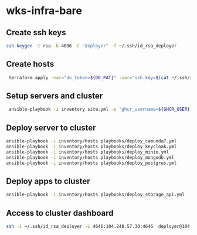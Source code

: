 # wks-infra-bare

## Create ssh keys 

```bash
ssh-keygen -t rsa -b 4096 -C "deployer" -f ~/.ssh/id_rsa_deployer
```

## Create hosts

```bash
 terraform apply -var="do_token=${DO_PAT}" -var="ssh_key=$(cat ~/.ssh/id_rsa_deployer.pub)"
 ```

 ## Setup servers and cluster

```bash
 ansible-playbook -i inventory site.yml -e "ghcr_username=${GHCR_USER} ghcr_token=${GHCR_TOKEN}"
```

## Deploy server to cluster

```bash
ansible-playbook -i inventory/hosts playbooks/deploy_camunda7.yml
ansible-playbook -i inventory/hosts playbooks/deploy_keycloak.yml
ansible-playbook -i inventory/hosts playbooks/deploy_minio.yml
ansible-playbook -i inventory/hosts playbooks/deploy_mongodb.yml
ansible-playbook -i inventory/hosts playbooks/deploy_postgres.yml
```

## Deploy apps to cluster

```bash
ansible-playbook -i inventory/hosts playbooks/deploy_storage_api.yml
```

## Access to cluster dashboard 

```bash
ssh -i ~/.ssh/id_rsa_deployer -L 4646:104.248.57.30:4646  deployer@104.248.57.30
```